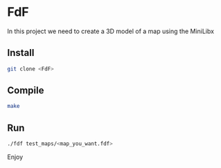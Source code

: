 # FdF

In this project we need to create a 3D model of a map using the MiniLibx

## Install

```bash
git clone <FdF>
```

## Compile

```bash
make
```

## Run

```bash
./fdf test_maps/<map_you_want.fdf>
```
Enjoy
